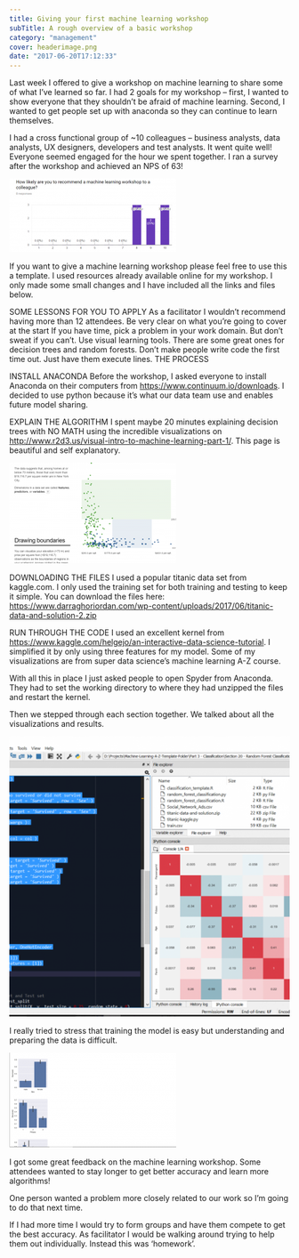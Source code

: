 ```yaml
---
title: Giving your first machine learning workshop
subTitle: A rough overview of a basic workshop
category: "management"
cover: headerimage.png
date: "2017-06-20T17:12:33"
---
```


Last week I offered to give a workshop on machine learning to share some of what I’ve learned so far. I had 2 goals for my workshop – first, I wanted to show everyone that they shouldn’t be afraid of machine learning. Second, I wanted to get people set up with anaconda so they can continue to learn themselves.

I had a cross functional group of ~10 colleagues – business analysts, data analysts, UX designers, developers and test analysts. It went quite well! Everyone seemed engaged for the hour we spent together. I ran a survey after the workshop and achieved an NPS of 63!

![Survey results](./wk-2-300x132.png)

If you want to give a machine learning workshop please feel free to use this a template. I used resources already available online for my workshop. I only made some small changes and I have included all the links and files below.

SOME LESSONS FOR YOU TO APPLY
As a facilitator I wouldn’t recommend having more than 12 attendees.
Be very clear on what you’re going to cover at the start
If you have time, pick a problem in your work domain. But don’t sweat if you can’t.
Use visual learning tools. There are some great ones for decision trees and random forests.
Don’t make people write code the first time out. Just have them execute lines.
THE PROCESS
 

INSTALL ANACONDA
Before the workshop, I asked everyone to install Anaconda on their computers from https://www.continuum.io/downloads. I decided to use python because it’s what our data team use and enables future model sharing.

EXPLAIN THE ALGORITHM
I spent maybe 20 minutes explaining decision trees with NO MATH using the incredible visualizations on http://www.r2d3.us/visual-intro-to-machine-learning-part-1/. This page is beautiful and self explanatory.

![Visual guide to decision trees](./Capture-2-300x181.png)

DOWNLOADING THE FILES
I used a popular titanic data set from kaggle.com. I only used the training set for both training and testing to keep it simple. You can download the files here: https://www.darraghoriordan.com/wp-content/uploads/2017/06/titanic-data-and-solution-2.zip

RUN THROUGH THE CODE
I used an excellent kernel from https://www.kaggle.com/helgejo/an-interactive-data-science-tutorial. I simplified it by only using three features for my model. Some of my visualizations are from super data science’s machine learning A-Z course.

With all this in place I just asked people to open Spyder from Anaconda. They had to set the working directory to where they had unzipped the files and restart the kernel.

Then we stepped through each section together. We talked about all the visualizations and results.

![Stepping through spyder](./Captur2e-2-1024x1024.png)

I really tried to stress that training the model is easy but understanding and preparing the data is difficult.


![Identifying important variables](./int-2-300x171.png)
 

I got some great feedback on the machine learning workshop. Some attendees wanted to stay longer to get better accuracy and learn more algorithms!

One person wanted a problem more closely related to our work so I’m going to do that next time.

If I had more time I would try to form groups and have them compete to get the best accuracy. As facilitator I would be walking around trying to help them out individually. Instead this was ‘homework’.